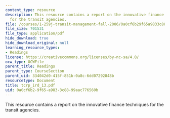 ```yaml
---
content_type: resource
description: This resource contains a report on the innovative finance techniques
  for the transit agencies.
file: /courses/1-259j-transit-management-fall-2006/0a0cf6b29f65a9833c8899aac776560b_tcrp_ird_13.pdf
file_size: 701531
file_type: application/pdf
hide_download: true
hide_download_original: null
learning_resource_types:
- Readings
license: https://creativecommons.org/licenses/by-nc-sa/4.0/
ocw_type: OCWFile
parent_title: Readings
parent_type: CourseSection
parent_uid: 334042d0-415f-851b-0a8c-6dd07292848b
resourcetype: Document
title: tcrp_ird_13.pdf
uid: 0a0cf6b2-9f65-a983-3c88-99aac776560b
---
```

This resource contains a report on the innovative finance techniques for the transit agencies.
